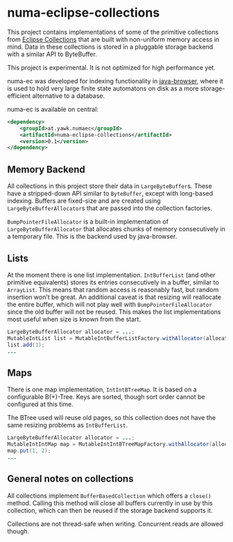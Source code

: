 # numa-eclipse-collections

This project contains implementations of some of the primitive collections from [Eclipse Collections](https://github.com/eclipse/eclipse-collections/) that are built with non-uniform memory access in mind. Data in these collections is stored in a pluggable storage backend with a similar API to ByteBuffer.

This project is experimental. It is not optimized for 
high performance yet.

numa-ec was developed for indexing functionality in [java-browser](https://java-browser.yawk.at/), where it is used to hold very large finite state automatons on disk as a more storage-efficient alternative to a database.

numa-ec is available on central:

```xml
<dependency>
    <groupId>at.yawk.numaec</groupId>
    <artifactId>numa-eclipse-collections</artifactId>
    <version>0.1</version>
</dependency>
```

## Memory Backend

All collections in this project store their data in `LargeByteBuffer`s. These have a stripped-down API similar to `ByteBuffer`, except with long-based indexing. Buffers are fixed-size and are created using `LargeByteBufferAllocator`s that are passed into the collection factories.

`BumpPointerFileAllocator` is a built-in implementation of `LargeByteBufferAllocator` that allocates chunks of memory consecutively in a temporary file. This is the backend used by java-browser.

## Lists

At the moment there is one list implementation. `IntBufferList` (and other primitive equivalents) stores its entries consecutively in a buffer, similar to `ArrayList`. This means that random access is reasonably fast, but random insertion won't be great. An additional caveat is that resizing will reallocate the entire buffer, which will not play well with `BumpPointerFileAllocator` since the old buffer will not be reused. This makes the list implementations most useful when size is known from the start.

```java
LargeByteBufferAllocator allocator = ...;
MutableIntList list = MutableIntBufferListFactory.withAllocator(allocator).empty();
list.add(1);
...
```

## Maps

There is one map implementation, `IntIntBTreeMap`. It is based on a configurable B(+)-Tree. Keys are sorted, though sort order cannot be configured at this time.

The BTree used will reuse old pages, so this collection does not have the same resizing problems as `IntBufferList`.

```java
LargeByteBufferAllocator allocator = ...;
MutableIntIntMap map = MutableIntIntBTreeMapFactory.withAllocator(allocator).empty();
map.put(1, 2);
...
```

## General notes on collections

All collections implement `BufferBasedCollection` which offers a `close()` method. Calling this method will close all buffers currently in use by this collection, which can then be reused if the storage backend supports it.

Collections are not thread-safe when writing. Concurrent reads are allowed though.
